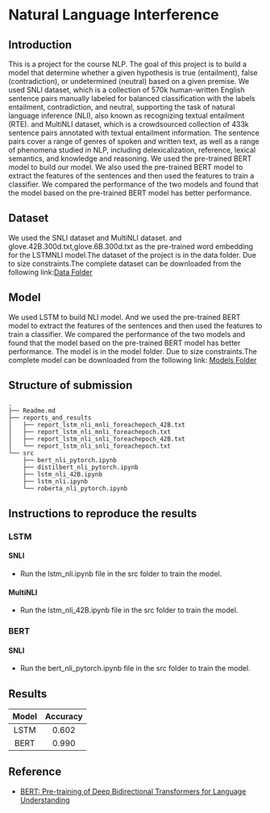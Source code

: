 # Natural Language Interference

## Introduction

This is a project for the course NLP. The goal of this project is to build a model that determine whether a given hypothesis is true (entailment), false (contradiction), or undetermined (neutral) based on a given premise. We used SNLI dataset, which is a collection of 570k human-written English sentence pairs manually labeled for balanced classification with the labels entailment, contradiction, and neutral, supporting the task of natural language inference (NLI), also known as recognizing textual entailment (RTE). and MultiNLI dataset, which is a crowdsourced collection of 433k sentence pairs annotated with textual entailment information. The sentence pairs cover a range of genres of spoken and written text, as well as a range of phenomena studied in NLP, including delexicalization, reference, lexical semantics, and knowledge and reasoning. We used the pre-trained BERT model to build our model. We also used the pre-trained BERT model to extract the features of the sentences and then used the features to train a classifier. We compared the performance of the two models and found that the model based on the pre-trained BERT model has better performance.

## Dataset

We used the SNLI dataset and MultiNLI dataset. and glove.42B.300d.txt,glove.6B.300d.txt as the pre-trained word embedding for the LSTMNLI model.The dataset of the project is in the data folder. Due to size constraints.The complete dataset can be downloaded from the following link:[Data Folder](https://iiitaphyd-my.sharepoint.com/:f:/g/personal/veera_sree_students_iiit_ac_in/EifQa3zOM9xBkcPjlE9dpv8BKb083Jv0NQQxb2aotSQAxg?e=qVRXhH)

## Model

We used LSTM to build NLI model. And we used the pre-trained BERT model to extract the features of the sentences and then used the features to train a classifier. We compared the performance of the two models and found that the model based on the pre-trained BERT model has better performance. The model is in the model folder. Due to size constraints.The complete model can be downloaded from the following link: [Models Folder](https://iiitaphyd-my.sharepoint.com/:f:/g/personal/veera_sree_students_iiit_ac_in/EinkwmUqtrxLuLKfgMiPRkkBb1EQFUlS9psmasBsFfjjhA?e=q5T4ce)

## Structure of submission

```
.
├── Readme.md
├── reports_and_results
│   ├── report_lstm_nli_mnli_foreachepoch_42B.txt
│   ├── report_lstm_nli_mnli_foreachepoch.txt
│   ├── report_lstm_nli_snli_foreachepoch_42B.txt
│   └── report_lstm_nli_snli_foreachepoch.txt
└── src
    ├── bert_nli_pytorch.ipynb
    ├── distilbert_nli_pytorch.ipynb
    ├── lstm_nli_42B.ipynb
    ├── lstm_nli.ipynb
    └── roberta_nli_pytorch.ipynb
```
## Instructions to reproduce the results

### LSTM

#### SNLI

- Run the lstm_nli.ipynb file in the src folder to train the model.

#### MultiNLI

- Run the lstm_nli_42B.ipynb file in the src folder to train the model.

### BERT

#### SNLI

- Run the bert_nli_pytorch.ipynb file in the src folder to train the model.


## Results

| Model | Accuracy |
| :---: | :------: |
| LSTM  |  0.602   |
| BERT  |  0.990   |

## Reference

- [BERT: Pre-training of Deep Bidirectional Transformers for Language Understanding](https://arxiv.org/abs/1810.04805)
